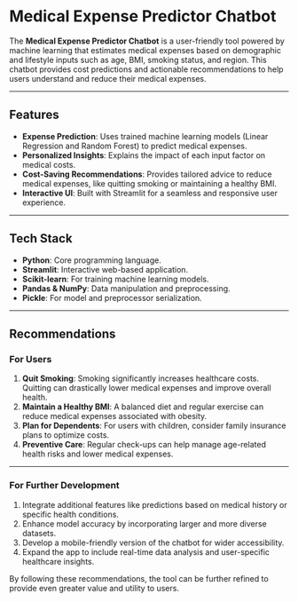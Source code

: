 # Medical Expense Predictor Chatbot

The **Medical Expense Predictor Chatbot** is a user-friendly tool powered by machine learning that estimates medical expenses based on demographic and lifestyle inputs such as age, BMI, smoking status, and region. This chatbot provides cost predictions and actionable recommendations to help users understand and reduce their medical expenses.

---

## Features
- **Expense Prediction**: Uses trained machine learning models (Linear Regression and Random Forest) to predict medical expenses.
- **Personalized Insights**: Explains the impact of each input factor on medical costs.
- **Cost-Saving Recommendations**: Provides tailored advice to reduce medical expenses, like quitting smoking or maintaining a healthy BMI.
- **Interactive UI**: Built with Streamlit for a seamless and responsive user experience.

---

## Tech Stack
- **Python**: Core programming language.
- **Streamlit**: Interactive web-based application.
- **Scikit-learn**: For training machine learning models.
- **Pandas & NumPy**: Data manipulation and preprocessing.
- **Pickle**: For model and preprocessor serialization.

---


## Recommendations

### For Users
1. **Quit Smoking**: Smoking significantly increases healthcare costs. Quitting can drastically lower medical expenses and improve overall health.
2. **Maintain a Healthy BMI**: A balanced diet and regular exercise can reduce medical expenses associated with obesity.
3. **Plan for Dependents**: For users with children, consider family insurance plans to optimize costs.
4. **Preventive Care**: Regular check-ups can help manage age-related health risks and lower medical expenses.

---

### For Further Development
1. Integrate additional features like predictions based on medical history or specific health conditions.
2. Enhance model accuracy by incorporating larger and more diverse datasets.
3. Develop a mobile-friendly version of the chatbot for wider accessibility.
4. Expand the app to include real-time data analysis and user-specific healthcare insights.

By following these recommendations, the tool can be further refined to provide even greater value and utility to users.
